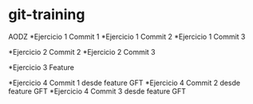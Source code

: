 # git-training


AODZ
*Ejercicio 1 Commit 1
*Ejercicio 1 Commit 2 
*Ejercicio 1 Commit 3


*Ejercicio 2 Commit 2
*Ejercicio 2 Commit 3

*Ejercicio 3 Feature

*Ejercicio 4 Commit 1 desde feature GFT
*Ejercicio 4 Commit 2 desde feature GFT
*Ejercicio 4 Commit 3 desde feature GFT